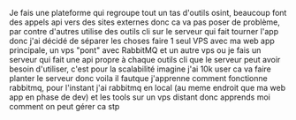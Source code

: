 Je fais une plateforme qui regroupe tout un tas d'outils osint, beaucoup font des appels api vers des sites externes donc ca va pas poser de problème, par contre d'autres utilise des outils cli sur le serveur qui fait tourner l'app donc j'ai décidé de séparer les choses faire 1 seul VPS avec ma web app principale, un vps "pont" avec RabbitMQ et un autre vps ou je fais un serveur qui fait une api propre à chaque outils cli que le serveur peut avoir besoin d'utiliser, c'est pour la scalabilité imagine j'ai 10k user ca va faire planter le serveur donc voila il fautque j'apprenne comment fonctionne rabbitmq, pour l'instant j'ai rabbitmq en local (au meme endroit que ma web app en phase de dev) et les tools sur un vps distant donc apprends moi comment on peut gérer ca stp